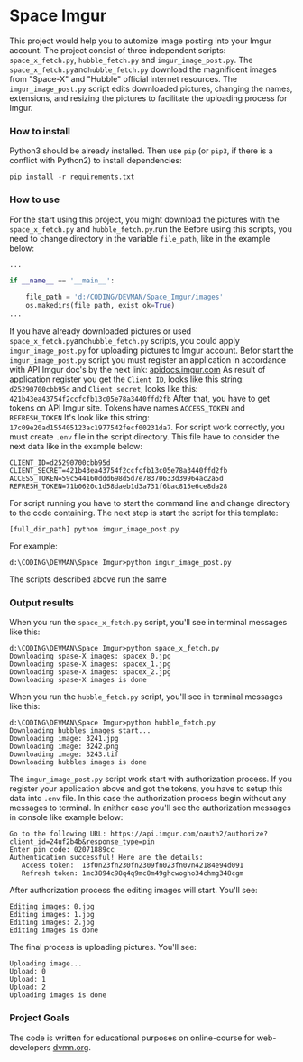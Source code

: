 # Space Imgur

This project would help you to automize image posting into your Imgur account. The project consist of three independent scripts: 
```space_x_fetch.py```, ```hubble_fetch.py``` and ```imgur_image_post.py```.
The ```space_x_fetch.py```and```hubble_fetch.py``` download the magnificent images from "Space-X" and "Hubble" official internet resources. The ```imgur_image_post.py``` script edits downloaded pictures, changing the names, extensions, and resizing the pictures to facilitate the uploading process for Imgur.

### How to install

Python3 should be already installed. 
Then use `pip` (or `pip3`, if there is a conflict with Python2) to install dependencies:
```
pip install -r requirements.txt
```

### How to use

For the start using this project, you might download the pictures with the ```space_x_fetch.py``` and ```hubble_fetch.py```.run the Before using this scripts, you need to change directory in the variable ```file_path```, like in the example below:
```python
...

if __name__ == '__main__':

    file_path = 'd:/CODING/DEVMAN/Space_Imgur/images'
    os.makedirs(file_path, exist_ok=True)
...
```
If you have already downloaded pictures or used ```space_x_fetch.py```and```hubble_fetch.py``` scripts, you could apply 
```imgur_image_post.py``` for uploading pictures to Imgur account.
Befor start the ```imgur_image_post.py``` script you must register an application in accordance with API Imgur doc's by the next
link: [apidocs.imgur.com](https://apidocs.imgur.com/)
As result of application register you get the ```Client ID```, looks like this string: ```d25290700cbb95d``` and ```Client secret```,
looks like this: ```421b43ea43754f2ccfcfb13c05e78a3440ffd2fb```
After that, you have to get tokens on API Imgur site. Tokens have names ```ACCESS_TOKEN``` and ```REFRESH_TOKEN```
It's look like this string: ```17c09e20ad155405123ac1977542fecf00231da7```.
For script work correctly, you must create ```.env``` file in the script directory.
This file have to consider the next data like in the example below:
```
CLIENT_ID=d25290700cbb95d
CLIENT_SECRET=421b43ea43754f2ccfcfb13c05e78a3440ffd2fb
ACCESS_TOKEN=59c544160ddd698d5d7e78370633d39964ac2a5d
REFRESH_TOKEN=71b0620c1d58daeb1d3a731f6bac815e6ce8da28
```
For script running you have to start the command line and change directory to the code containing.
The next step is start the script for this template:
```
[full_dir_path] python imgur_image_post.py
```
For example: 
```
d:\CODING\DEVMAN\Space Imgur>python imgur_image_post.py
```
The scripts described above run the same

### Output results

When you run the ```space_x_fetch.py``` script, you'll see in terminal messages like this:
```
d:\CODING\DEVMAN\Space Imgur>python space_x_fetch.py
Downloading spase-X images: spacex_0.jpg
Downloading spase-X images: spacex_1.jpg
Downloading spase-X images: spacex_2.jpg
Downloading spase-X images is done
```
When you run the ```hubble_fetch.py``` script, you'll see in terminal messages like this:
```
d:\CODING\DEVMAN\Space Imgur>python hubble_fetch.py
Downloading hubbles images start...
Downloading image: 3241.jpg
Downloading image: 3242.png
Downloading image: 3243.tif
Downloading hubbles images is done
```
The ```imgur_image_post.py``` script work start with authorization process. If you register your application above and got the tokens, you have to setup this data into ```.env``` file. In this case the authorization process begin without any messages to
terminal. In anither case you'll see the authorization messages in console like example below:
```
Go to the following URL: https://api.imgur.com/oauth2/authorize?client_id=24uf2b4b&response_type=pin
Enter pin code: 02071889cc
Authentication successful! Here are the details:
   Access token:  13f0n23fn230fn2309fn023fn0vn42184e94d091
   Refresh token: 1mc3894c98q4q9mc8m49ghcwogho34chmg348cgm
```
After authorization process the editing images will start. You'll see:
```
Editing images: 0.jpg
Editing images: 1.jpg
Editing images: 2.jpg
Editing images is done
```
The final process is uploading pictures. You'll see:
```
Uploading image...
Upload: 0
Upload: 1
Upload: 2
Uploading images is done
```

### Project Goals

The code is written for educational purposes on online-course for web-developers [dvmn.org](https://dvmn.org/).